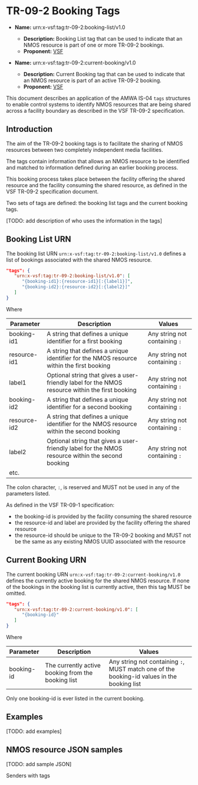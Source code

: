 # TR-09-2 Booking Tags

- **Name:**  urn:x-vsf:tag:tr-09-2:booking-list/v1.0
  - **Description:** Booking List tag that can be used to indicate that an NMOS resource is part of one or more TR-09-2 bookings.
  - **Proponent:** [VSF](https://www.vsf.tv/)

- **Name:**  urn:x-vsf:tag:tr-09-2:current-booking/v1.0
  - **Description:** Current Booking tag that can be used to indicate that an NMOS resource is part of an active TR-09-2 booking.
  - **Proponent:** [VSF](https://www.vsf.tv/)

This document describes an application of the AMWA IS-04 `tags` structures to enable control systems to identify NMOS resources that are being shared across a facility boundary as described in the VSF TR-09-2 specification.

## Introduction

The aim of the TR-09-2 booking tags is to facilitate the sharing of NMOS resources between two completely independent media facilities.

The tags contain information that allows an NMOS resource to be identified and matched to information defined during an earlier booking process.

This booking process takes place between the facility offering the shared resource and the facility consuming the shared resource, as defined in the VSF TR-09-2 specification document.

Two sets of tags are defined: the booking list tags and the current booking tags.

[TODO: add description of who uses the information in the tags]

## Booking List URN

The booking list URN `urn:x-vsf:tag:tr-09-2:booking-list/v1.0` defines a list of bookings associated with the shared NMOS resource.

```json
"tags": {
   "urn:x-vsf:tag:tr-09-2:booking-list/v1.0": [
      "{booking-id1}:{resource-id1}[:{label1}]",
      "{booking-id2}:{resource-id2}[:{label2}]"
   ]
}
```

Where

| Parameter | Description | Values |
| --------- | ----------- | ------ |
| booking-id1 | A string that defines a unique identifier for a first booking | Any string not containing `:` |
| resource-id1 | A string that defines a unique identifier for the NMOS resource within the first booking | Any string not containing `:` |
| label1 | Optional string that gives a user-friendly label for the NMOS resource within the first booking | Any string not containing `:` |
| booking-id2 | A string that defines a unique identifier for a second booking | Any string not containing `:` |
| resource-id2 | A string that defines a unique identifier for the NMOS resource within the second booking | Any string not containing `:` |
| label2 | Optional string that gives a user-friendly label for the NMOS resource within the second booking | Any string not containing `:` |
| etc. | | |

The colon character, `:`, is reserved and MUST not be used in any of the parameters listed.

As defined in the VSF TR-09-1 specification:
 - the booking-id is provided by the facility consuming the shared resource
 - the resource-id and label are provided by the facility offering the shared resource
 - the resource-id should be unique to the TR-09-2 booking and MUST not be the same as any existing NMOS UUID associated with the resource
 
## Current Booking URN

The current booking URN `urn:x-vsf:tag:tr-09-2:current-booking/v1.0` defines the currently active booking for the shared NMOS resource. If none of the bookings in the booking list is currently active, then this tag MUST be omitted.

```json
"tags": {
   "urn:x-vsf:tag:tr-09-2:current-booking/v1.0": [
      "{booking-id}"
   ]
}
```

Where

| Parameter | Description | Values |
| --------- | ----------- | ------ |
| booking-id | The currently active booking from the booking list | Any string not containing `:`, MUST match one of the booking-id values in the booking list |

Only one booking-id is ever listed in the current booking.

## Examples

[TODO: add examples]


## NMOS resource JSON samples

[TODO: add sample JSON]

Senders with tags


